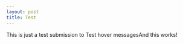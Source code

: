 ```yaml
---
layout: post
title: Test
---
```

This is just a test submission to <span class="tooltip">Test hover messages<span class="tooltiptext">And this works!</span></span>
